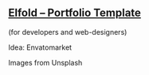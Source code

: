 ## [Elfold – Portfolio Template](https://katheryn-k.github.io/ellafold-portfolio-page/)

(for developers and web-designers)

Idea: Envatomarket

Images from Unsplash